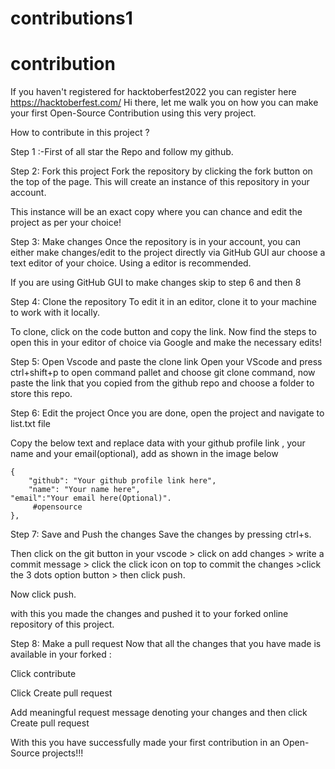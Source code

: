 # contributions1
# contribution
If you haven't registered for hacktoberfest2022 you can register here https://hacktoberfest.com/
Hi there, let me walk you on how you can make your first Open-Source Contribution using this very project.

How to contribute in this project ?

Step 1 :-First of all star the Repo and follow my github.

Step 2: Fork this project
Fork the repository by clicking the fork button on the top of the page. This will create an instance of this repository in your account.

This instance will be an exact copy where you can chance and edit the project as per your choice!

Step 3: Make changes
Once the repository is in your account, you can either make changes/edit to the project directly via GitHub GUI aur choose a text editor of your choice. Using a editor is recommended.

If you are using GitHub GUI to make changes skip to step 6 and then 8

Step 4: Clone the repository
To edit it in an editor, clone it to your machine to work with it locally.

To clone, click on the code button and copy the link. Now find the steps to open this in your editor of choice via Google and make the necessary edits!

Step 5: Open Vscode and paste the clone link
Open your VScode and press ctrl+shift+p to open command pallet and choose git clone command, now paste the link that you copied from the github repo and choose a folder to store this repo.

Step 6: Edit the project
Once you are done, open the project and navigate to list.txt file

Copy the below text and replace data with your github profile link , your name and your email(optional), add as shown in the image below

    {
        "github": "Your github profile link here",
        "name": "Your name here",
	"email":"Your email here(Optional)".
         #opensource
    },
Step 7: Save and Push the changes
Save the changes by pressing ctrl+s.

Then click on the git button in your vscode > click on add changes > write a commit message > click the click icon on top to commit the changes >click the 3 dots option button > then click push.

Now click push.

with this you made the changes and pushed it to your forked online repository of this project.

Step 8: Make a pull request
Now that all the changes that you have made is available in your forked :

Click contribute

Click Create pull request

Add meaningful request message denoting your changes and then click Create pull request

With this you have successfully made your first contribution in an Open-Source projects!!!

